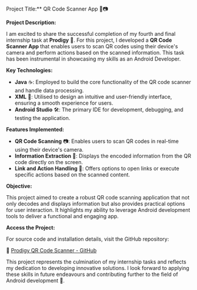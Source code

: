 Project Title:** QR Code Scanner App 📱📷

**Project Description:**

I am excited to share the successful completion of my fourth and final internship task at **Prodigy** 🚀. For this project, I developed a **QR Code Scanner App** that enables users to scan QR codes using their device's camera and perform actions based on the scanned information. This task has been instrumental in showcasing my skills as an Android Developer.

**Key Technologies:**

- **Java** ☕: Employed to build the core functionality of the QR code scanner and handle data processing.
- **XML** 📜: Utilised to design an intuitive and user-friendly interface, ensuring a smooth experience for users.
- **Android Studio** 🛠️: The primary IDE for development, debugging, and testing the application.

**Features Implemented:**

- **QR Code Scanning** 📷: Enables users to scan QR codes in real-time using their device's camera.
- **Information Extraction** 📝: Displays the encoded information from the QR code directly on the screen.
- **Link and Action Handling** 🔗: Offers options to open links or execute specific actions based on the scanned content.

**Objective:**

This project aimed to create a robust QR code scanning application that not only decodes and displays information but also provides practical options for user interaction. It highlights my ability to leverage Android development tools to deliver a functional and engaging app.

**Access the Project:**

For source code and installation details, visit the GitHub repository:

🔗 [Prodigy QR Code Scanner - GitHub](https://github.com/saptarshi78/Prodigy_QR-Code-Scanner)

This project represents the culmination of my internship tasks and reflects my dedication to developing innovative solutions. I look forward to applying these skills in future endeavours and contributing further to the field of Android development 🌟.

